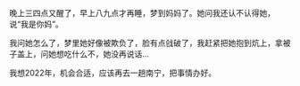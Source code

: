 晚上三四点又醒了，早上八九点才再睡，梦到妈妈了。她问我还认不认得她，说“我是你妈”。

我问她怎么了，梦里她好像被欺负了，脸有点戗破了，我赶紧把她抱到炕上，拿被子盖上，问她想吃什么不，她没再说话...

我想2022年，机会合适，应该再去一趟南宁，把事情办好。
